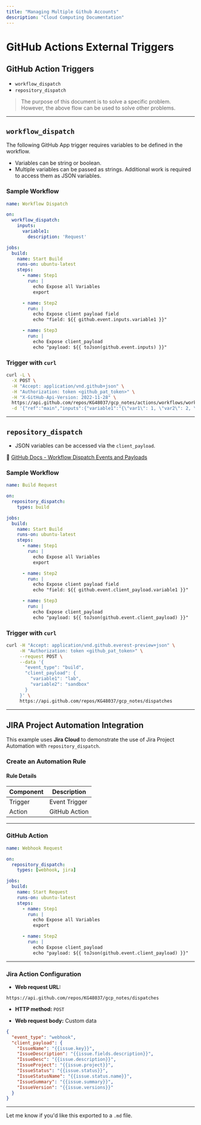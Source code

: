 ```yaml
---
title: "Managing Multiple Github Accounts"
description: "Cloud Computing Documentation"
---
```


# GitHub Actions External Triggers

## GitHub Action Triggers

* `workflow_dispatch`
* `repository_dispatch`

> The purpose of this document is to solve a specific problem. However, the above flow can be used to solve other problems.

---

## `workflow_dispatch`

The following GitHub App trigger requires variables to be defined in the workflow.

* Variables can be string or boolean.
* Multiple variables can be passed as strings. Additional work is required to access them as JSON variables.

### Sample Workflow

```yaml
name: Workflow Dispatch

on:
  workflow_dispatch:
    inputs:
      variable1:
        description: 'Request'

jobs:
  build:
    name: Start Build
    runs-on: ubuntu-latest
    steps:
      - name: Step1
        run: |
          echo Expose all Variables
          export

      - name: Step2
        run: |
          echo Expose client payload field
          echo "field: ${{ github.event.inputs.variable1 }}"

      - name: Step3
        run: |
          echo Expose client_payload
          echo "payload: ${{ toJson(github.event.inputs) }}"
```

### Trigger with `curl`

```bash
curl -L \
  -X POST \
  -H "Accept: application/vnd.github+json" \
  -H "Authorization: token <github_pat_token>" \
  -H "X-GitHub-Api-Version: 2022-11-28" \
  https://api.github.com/repos/KG48037/gcp_notes/actions/workflows/workflow_dispatch.yml/dispatches \
  -d '{"ref":"main","inputs":{"variable1":"{\"var1\": 1, \"var2\": 2, \"var3\": 3}"}}'
```

---

## `repository_dispatch`

* JSON variables can be accessed via the `client_payload`.

📄 [GitHub Docs - Workflow Dispatch Events and Payloads](https://docs.github.com/en/webhooks-and-events/webhooks/webhook-events-and-payloads#workflow_dispatch)

### Sample Workflow

```yaml
name: Build Request

on:
  repository_dispatch:
    types: build

jobs:
  build:
    name: Start Build
    runs-on: ubuntu-latest
    steps:
      - name: Step1
        run: |
          echo Expose all Variables
          export

      - name: Step2
        run: |
          echo Expose client payload field
          echo "field: ${{ github.event.client_payload.variable1 }}"

      - name: Step3
        run: |
          echo Expose client_payload
          echo "payload: ${{ toJson(github.event.client_payload) }}"
```

### Trigger with `curl`

```bash
curl -H "Accept: application/vnd.github.everest-preview+json" \
     -H "Authorization: token <github_pat_token>" \
     --request POST \
     --data '{
       "event_type": "build",
       "client_payload": {
         "variable1": "lab",
         "variable2": "sandbox"
       }
     }' \
     https://api.github.com/repos/KG48037/gcp_notes/dispatches
```

---

## JIRA Project Automation Integration

This example uses **Jira Cloud** to demonstrate the use of Jira Project Automation with `repository_dispatch`.

### Create an Automation Rule

#### Rule Details

| Component | Description   |
| --------- | ------------- |
| Trigger   | Event Trigger |
| Action    | GitHub Action |

---

### GitHub Action

```yaml
name: Webhook Request

on:
  repository_dispatch:
    types: [webhook, jira]

jobs:
  build:
    name: Start Request
    runs-on: ubuntu-latest
    steps:
      - name: Step1
        run: |
          echo Expose all Variables
          export

      - name: Step2
        run: |
          echo Expose client_payload
          echo "payload: ${{ toJson(github.event.client_payload) }}"
```

---

### Jira Action Configuration

* **Web request URL:**

```
https://api.github.com/repos/KG48037/gcp_notes/dispatches
```

* **HTTP method:** `POST`

* **Web request body:** Custom data

```json
{
  "event_type": "webhook",
  "client_payload": {
    "IssueName": "{{issue.key}}",
    "IssueDescription": "{{issue.fields.description}}",
    "IssueDesc": "{{issue.description}}",
    "IssueProject": "{{issue.project}}",
    "IssueStatus": "{{issue.status}}",
    "IssueStatusName": "{{issue.status.name}}",
    "IssueSummary": "{{issue.summary}}",
    "IssueVersion": "{{issue.versions}}"
  }
}
```

---

Let me know if you'd like this exported to a `.md` file.
